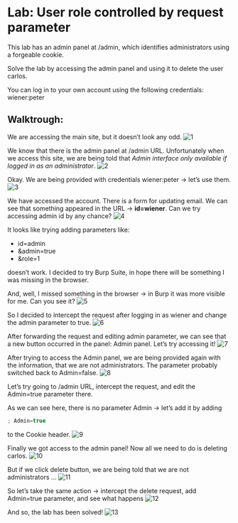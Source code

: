 # Lab: User role controlled by request parameter
This lab has an admin panel at /admin, which identifies administrators using a forgeable cookie.

Solve the lab by accessing the admin panel and using it to delete the user carlos.

You can log in to your own account using the following credentials: wiener:peter

## Walktrough:
We are accessing the main site, but it doesn’t look any odd.
![1](images/lab3/1.png)

We know that there is the admin panel at /admin URL. Unfortunately when we access this site, we are being told that *Admin interface only available if logged in as an administrator*.
![2](images/lab3/2.png)

Okay. We are being provided with credentials wiener:peter → let’s use them.
![3](images/lab3/3.png)

We have accessed the account. There is a form for updating email. We can see that something appeared in the URL → **id=wiener**. Can we try accessing admin id by any chance?
![4](images/lab3/4.png)

It looks like trying adding parameters like:

- id=admin
- &admin=true
- &role=1

doesn’t work. I decided to try Burp Suite, in hope there will be something I was missing in the browser.


And, well, I missed something in the browser → in Burp it was more visible for me. Can you see it?
![5](images/lab3/5.png)

So I decided to intercept the request after logging in as wiener and change the admin parameter to true.
![6](images/lab3/6.png)

After forwarding the request and editing admin parameter, we can see that a new button occurred in the panel: Admin panel. Let’s try accessing it!
![7](images/lab3/7.png)

After trying to access the Admin panel, we are being provided again with the information, that we are not administrators. The parameter probably switched back to Admin=false. 
![8](images/lab3/8.png)

Let’s try going to /admin URL, intercept the request, and edit the Admin=true parameter there.


As we can see here, there is no parameter Admin → let’s add it by adding 
```javascript
; Admin=true
```
to the Cookie header.
![9](images/lab3/9.png)

Finally we got access to the admin panel! Now all we need to do is deleting carlos.
![10](images/lab3/10.png)

But if we click delete button, we are being told that we are not administrators … 
![11](images/lab3/11.png)

So let’s take the same action → intercept the delete request, add Admin=true parameter, and see what happens
![12](images/lab3/12.png)

And so, the lab has been solved!
![13](images/lab3/13.png)
